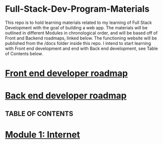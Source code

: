 # Full-Stack-Dev-Program-Materials

This repo is to hold learning materials related to my learning of Full Stack Development with the goal of building a web app. The materials will be outlined in different Modules in chronological order, and will be based off of Front and Backend roadmaps, linked below. The functioning website will be published from the /docs folder inside this repo. I intend to start learning with Front end development and end with Back end development, see Table of Contents below.

# [Front end developer roadmap](https://roadmap.sh/frontend)
# [Back end developer roadmap](https://roadmap.sh/backend)

## TABLE OF CONTENTS ##

# [Module 1: Internet](https://github.com/boflaherty3/Full-Stack-Dev-Program-Materials/tree/main/Module_1#readme)
